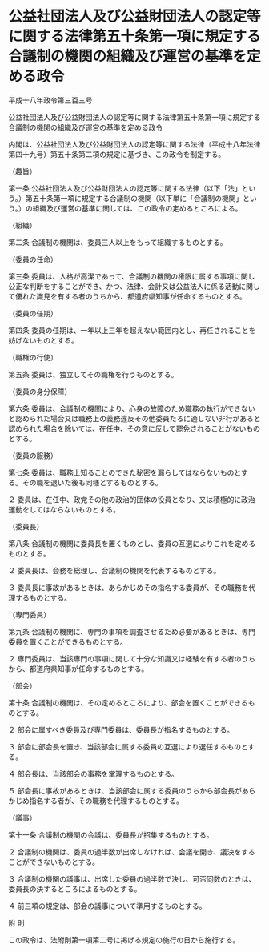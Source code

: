 # 公益社団法人及び公益財団法人の認定等に関する法律第五十条第一項に規定する合議制の機関の組織及び運営の基準を定める政令

平成十八年政令第三百三号

公益社団法人及び公益財団法人の認定等に関する法律第五十条第一項に規定する合議制の機関の組織及び運営の基準を定める政令

内閣は、公益社団法人及び公益財団法人の認定等に関する法律（平成十八年法律第四十九号）第五十条第二項の規定に基づき、この政令を制定する。

（趣旨）

第一条 公益社団法人及び公益財団法人の認定等に関する法律（以下「法」という。）第五十条第一項に規定する合議制の機関（以下単に「合議制の機関」という。）の組織及び運営の基準に関しては、この政令の定めるところによる。

（組織）

第二条 合議制の機関は、委員三人以上をもって組織するものとする。

（委員の任命）

第三条 委員は、人格が高潔であって、合議制の機関の権限に属する事項に関し公正な判断をすることができ、かつ、法律、会計又は公益法人に係る活動に関して優れた識見を有する者のうちから、都道府県知事が任命するものとする。

（委員の任期）

第四条 委員の任期は、一年以上三年を超えない範囲内とし、再任されることを妨げないものとする。

（職権の行使）

第五条 委員は、独立してその職権を行うものとする。

（委員の身分保障）

第六条 委員は、合議制の機関により、心身の故障のため職務の執行ができないと認められた場合又は職務上の義務違反その他委員たるに適しない非行があると認められた場合を除いては、在任中、その意に反して罷免されることがないものとする。

（委員の服務）

第七条 委員は、職務上知ることのできた秘密を漏らしてはならないものとする。その職を退いた後も同様とするものとする。

２ 委員は、在任中、政党その他の政治的団体の役員となり、又は積極的に政治運動をしてはならないものとする。

（委員長）

第八条 合議制の機関に委員長を置くものとし、委員の互選によりこれを定めるものとする。

２ 委員長は、会務を総理し、合議制の機関を代表するものとする。

３ 委員長に事故があるときは、あらかじめその指名する委員が、その職務を代理するものとする。

（専門委員）

第九条 合議制の機関に、専門の事項を調査させるため必要があるときは、専門委員を置くことができるものとする。

２ 専門委員は、当該専門の事項に関して十分な知識又は経験を有する者のうちから、都道府県知事が任命するものとする。

（部会）

第十条 合議制の機関は、その定めるところにより、部会を置くことができるものとする。

２ 部会に属すべき委員及び専門委員は、委員長が指名するものとする。

３ 部会に部会長を置き、当該部会に属する委員の互選により選任するものとする。

４ 部会長は、当該部会の事務を掌理するものとする。

５ 部会長に事故があるときは、当該部会に属する委員のうちから部会長があらかじめ指名する者が、その職務を代理するものとする。

（議事）

第十一条 合議制の機関の会議は、委員長が招集するものとする。

２ 合議制の機関は、委員の過半数が出席しなければ、会議を開き、議決をすることができないものとする。

３ 合議制の機関の議事は、出席した委員の過半数で決し、可否同数のときは、委員長の決するところによるものとする。

４ 前三項の規定は、部会の議事について準用するものとする。

附 則

この政令は、法附則第一項第二号に掲げる規定の施行の日から施行する。
